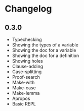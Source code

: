 # Changelog

## 0.3.0

* Typechecking
* Showing the types of a variable
* Showing the doc for a variable
* Showing the doc for a definition
* Showing holes
* Clause-adding
* Case-splitting
* Proof-search
* Make-with
* Make-case
* Make-lemma
* Apropos
* Basic REPL
